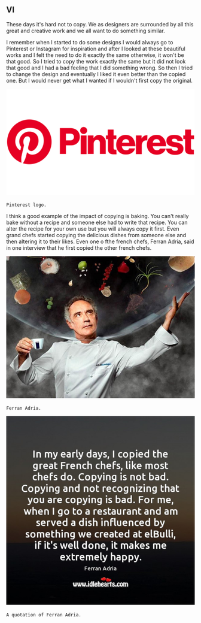 ## VI

These days it's hard not to copy. We as designers are surrounded by all this great and creative work and we all want to do something similar. 

I remember when I started to do some designs I would always go to Pinterest or Instagram for inspiration and after I looked at these beautiful works and I felt the need to do it exactly the same otherwise, it won't be that good. So I tried to copy the work exactly the same but it did not look that good and I had a bad feeling that I did something wrong. So then I tried to change the design and eventually I liked it even better than the copied one. But I would never get what I wanted if I wouldn't first copy the original.

![pinterest.](./img/Pinterest-Logo.png)

`Pinterest logo.`

I think a good example of the impact of copying is baking. You can't really bake without a recipe and someone else had to write that recipe. You can alter the recipe for your own use but you will always copy it first. Even grand chefs started copying the delicious dishes from someone else and then altering it to their likes. Even one o fthe french chefs, Ferran Adria, said in one interview that he first copied the other french chefs.

![Ferran-Adria.](./img/ferran-adria.jpg)

`Ferran Adria.`

![quotation.](./img/quotation.jpg)

`A quotation of Ferran Adria.`


